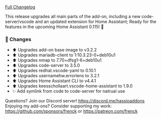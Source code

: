 [Full Changelog][changelog]

This release upgrades all main parts of the add-on, including a new code-server/vscode and an updated extension for Home Assistant; Ready for the features in the upcoming Home Assistant 0.115! 🥳 

### 🔨 Changes

- ⬆ Upgrades add-on base image to v3.2.2
- ⬆ Upgrades mariadb-client to 1:10.3.23-0+deb10u1
- ⬆ Upgrades nmap to 7.70+dfsg1-6+deb10u1
- ⬆ Upgrades code-server to 3.5.0
- ⬆ Upgrades redhat.vscode-yaml to 0.10.1
- ⬆ Upgrades usernamehw.errorlens to 3.2.1
- ⬆ Upgrades Home Assistant CLI to v4.4.1
- ⬆ Upgrades keesschollaart.vscode-home-assistant to 1.9.0
- ✨ Add symlink from code to code-server for natrual use

[changelog]: https://github.com/hassio-addons/addon-vscode/compare/v2.4.0...v2.5.0

Questions? Join our Discord server! https://discord.me/hassioaddons
Enjoying my add-ons? Consider supporting my work:
https://github.com/sponsors/frenck or https://patreon.com/frenck